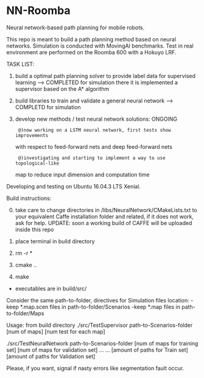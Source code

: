 # NN-Roomba
Neural network-based path planning for mobile robots.

This repo is meant to build a path planning method based on neural networks. 
Simulation is conducted with MovingAI benchmarks.
Test in real environment are performed on the Roomba 600 with a Hokuyo LRF.

TASK LIST:
  1) build a optimal path planning solver to provide label data for supervised learning --> COMPLETED for simulation
     there it is implemented a supervisor based on the A* algorithm
  
  2) build libraries to train and validate a general neural network --> COMPLETD for simulation

  3) develop new methods / test neural network solutions: ONGOING 

	      @)now working on a LSTM neural network, first tests show improvements

		with respect to feed-forward nets and deep feed-forward nets
  
	      @)investigating and starting to implement a way to use topological-like

		map to reduce input dimension and computation time
  

Developing and testing on Ubuntu 16.04.3 LTS Xenial.

Build instructions:

  0) take care to change directories in /libs/NeuralNetwork/CMakeLists.txt 
     to your equivalent Caffe installation folder and related,
     if it does not work, ask for help.
     UPDATE: soon a working build of CAFFE will be uploaded inside this repo

  1) place terminal in build directory

  2) rm -r *

  3) cmake ..

  4) make
  
  - executables are in build/src/
  
  
Consider the same path-to-folder, directives for Simulation files location: 
  -keep *.map.scen files in path-to-folder/Scenarios
  -keep *.map files in path-to-folder/Maps


Usage:
  from build directory
  ./src/TestSupervisor path-to-Scenarios-folder [num of maps] [num test for each map] 

  ./src/TestNeuralNetwork path-to-Scenarios-folder [num of maps for training set] [num of maps for validation set] ...
					...        [amount of paths for Train set] [amount of paths for Validation set]



Please, if you want, signal if nasty errors like segmentation fault occur.



